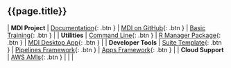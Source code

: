 ## {{page.title}}

| **MDI Project** | [Documentation](https://midataint.github.io/ "Michigan Data Interface project"){: .btn } | [MDI on GitHub](https://github.com/MiDataInt/ "Michigan Data Interface repositories"){: .btn } | [Basic Training](/mdi-basic-training "Skills development for beginners and beyond"){: .btn } | 
| **Utilities** | [Command Line](/mdi "The mdi command line interface"){: .btn } | [R Manager Package](/mdi-manager "The mdi-manager R package"){: .btn } | [MDI Desktop App](/mdi-desktop-app "Desktop app that installs and runs the Michigan Data Interface frameworks"){: .btn } | 
| **Developer Tools** |  [Suite Template](/mdi-suite-template "Creation and structure of MDI tools suites"){: .btn } | [Pipelines Framework](/mdi-pipelines-framework "Support code for Stage 1 pipeline development"){: .btn }  | [Apps Framework](/mdi-apps-framework "Support code for Stage 2 Apps development"){: .btn } | 
| **Cloud Support** | [AWS AMIs](https://us-east-2.console.aws.amazon.com/ec2/v2/home?region=us-east-2#Images:visibility=public-images;v=3;search=:Michigan%20Data%20Interface "Amazon machine images for container building and public web servers"){: .btn } | | | 
